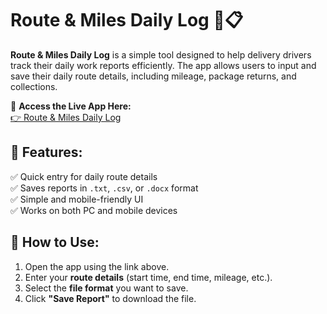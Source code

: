 # Route & Miles Daily Log 🚚📋

**Route & Miles Daily Log** is a simple tool designed to help delivery drivers track their daily work reports efficiently. The app allows users to input and save their daily route details, including mileage, package returns, and collections.

🔗 **Access the Live App Here:**  
[👉 Route & Miles Daily Log](https://dirlei12.github.io/route-miles-daily-log/)

## 📌 Features:

✅ Quick entry for daily route details  
✅ Saves reports in `.txt`, `.csv`, or `.docx` format  
✅ Simple and mobile-friendly UI  
✅ Works on both PC and mobile devices

## 🚀 How to Use:

1. Open the app using the link above.
2. Enter your **route details** (start time, end time, mileage, etc.).
3. Select the **file format** you want to save.
4. Click **"Save Report"** to download the file.
